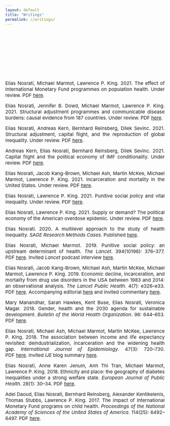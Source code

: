 ```yaml
---
layout: default
title: "Writings"
permalink: //writings/
---
```

<p><br></p>
<p><br></p>
<p><br></p>
<p><br></p>
<p><br></p>
<p style="text-align: justify;"><span style="font-size: 15px;">Elias Nosrati, Michael Marmot, Lawrence P. King. 2021. The effect of International Monetary Fund programmes on population health. Under review. PDF <a href="https://github.com/eliasnosrati/eliasnosrati.github.io/blob/master/IMF_health_02.pdf" rel="noopener noreferrer" target="_blank">here</a>.</span></p>
<p style="text-align: justify;"><span style="font-size: 15px;">Elias Nosrati, Jennifer B. Dowd, Michael Marmot, Lawrence P. King. 2021. Structural adjustment programmes and communicable disease burdens: causal evidence from 187 countries. Under review. PDF </span><a href="https://github.com/eliasnosrati/eliasnosrati.github.io/blob/master/IMF_comm_Science%20copy.pdf" rel="noopener noreferrer" target="_blank"><span style="font-size: 15px;">here</span></a><span style="font-size: 15px;">.</span></p>
<p style="text-align: justify;"><span style="font-size: 15px;">Elias Nosrati, Andreas Kern, Bernhard Reinsberg, Dilek Sevinc. 2021. Structural adjustment, capital flight, and the reproduction of global inequality. Under review. PDF <a href="https://github.com/eliasnosrati/eliasnosrati.github.io/blob/master/IMFIFF.pdf" rel="noopener noreferrer" target="_blank">here</a>.</span></p>
<p style="text-align: justify;"><span style="font-size: 15px;">Andreas Kern, Elias Nosrati, Bernhard Reinsberg, Dilek Sevinc. 2021. <span style="text-align: justify; font-size: 15px;">Capital flight and the political economy of IMF conditionality. Under review. PDF&nbsp;</span></span><a href="https://github.com/eliasnosrati/eliasnosrati.github.io/blob/master/IMFAML_12.pdf" rel="noopener noreferrer" target="_blank"><span style="font-size: 15px;">here</span></a><span style="font-size: 15px;">.</span></p>
<p style="text-align: justify;"><span style="font-size: 15px;">Elias Nosrati, Jacob Kang-Brown, Michael Ash, Martin McKee, Michael Marmot, Lawrence P. King. 2021. Incarceration and mortality in the United States. Under review. PDF <a href="https://github.com/eliasnosrati/eliasnosrati.github.io/blob/master/Incarceration_mortality_PNAS.pdf" rel="noopener noreferrer" target="_blank">here</a>.</span></p>
<p style="text-align: justify;"><span style="font-size: 15px;">Elias Nosrati, Lawrence P. King. 2021. Punitive social policy and vital inequality. Under review. PDF <a href="https://github.com/eliasnosrati/eliasnosrati.github.io/blob/master/Premature_mort_ASR.pdf" rel="noopener noreferrer" target="_blank">here</a>.</span></p>
<p style="text-align: justify;"><span style="font-size: 15px;">Elias Nosrati, Lawrence P. King. 2021. <span style="text-align: justify; font-size: 15px;">Supply or demand? The political economy of the American overdose epidemic.&nbsp;</span></span><span style="font-size: 15px;">Under review. <span style="text-align: justify; font-size: 15px;">PDF&nbsp;</span><a href="https://github.com/eliasnosrati/eliasnosrati.github.io/blob/master/Supply_demand.pdf" rel="noopener noreferrer" style="text-align: justify;" target="_blank"><span style="font-size: 15px;">here</span></a><span style="text-align: justify; font-size: 15px;">.</span></span></p>
<p style="text-align: justify;"><span style="font-size: 15px;">Elias Nosrati. 2020. A multilevel approach to the study of health inequality. <em>SAGE Research Methods Cases</em>. <span style="font-size: 15px; text-align: justify;">Published&nbsp;</span><a href="https://methods.sagepub.com/case/multilevel-approach-health-inequality-diabetes-prevalence-oslo-norway" rel="noopener noreferrer" style="font-size: 15px; text-align: justify;" target="_blank">here</a><span style="font-size: 15px; text-align: justify;">.</span><br></span></p>
<p style="text-align: justify;"><span style="font-size: 15px;">Elias Nosrati, Michael Marmot. 2019. Punitive social policy: an upstream determinant of health. <em>The Lancet</em>. 394(10196): 376&ndash;377. <span style="font-size: 15px; text-align: justify;">PDF&nbsp;</span><a href="https://github.com/eliasnosrati/eliasnosrati.github.io/blob/master/PIIS0140673619316721.pdf" rel="noopener noreferrer" style="font-size: 15px; text-align: justify;" target="_blank">here</a><span style="font-size: 15px; text-align: justify;">.&nbsp;</span>Invited <em>Lancet&nbsp;</em>podcast interview <a href="https://www.thelancet.com/podcasts/marmot-austerity-social-policy" rel="noopener noreferrer" target="_blank">here</a>.<br></span></p>
<p style="text-align: justify;"><span style="font-size: 15px;">Elias Nosrati, Jacob Kang-Brown, Michael Ash, Martin McKee, Michael Marmot, Lawrence P. King. 2019. Economic decline, incarceration, and mortality from drug use disorders in the USA between 1983 and 2014: an observational analysis. <em>The Lancet Public Health</em>. 4(7): e326&ndash;e33. <span style="font-size: 15px; text-align: justify;">PDF&nbsp;</span><a href="https://github.com/eliasnosrati/eliasnosrati.github.io/blob/master/Nosrati_et_al_usincarceration.pdf" rel="noopener noreferrer" style="font-size: 15px; text-align: justify;" target="_blank">here</a><span style="font-size: 15px; text-align: justify;">.&nbsp;</span>Accompanying editorial <a href="https://www.thelancet.com/journals/lanpub/article/PIIS2468-2667(19)30114-8/fulltext" rel="noopener noreferrer" target="_blank">here</a> and invited commentary <a href="https://www.thelancet.com/journals/lanpub/article/PIIS2468-2667(19)30103-3/fulltext" rel="noopener noreferrer" target="_blank">here</a>.<br></span></p>
<p style="text-align: justify;"><span style="font-size: 15px;">Mary Manandhar, Sarah Hawkes, Kent Buse, Elias Nosrati, Veronica Magar. 2018. Gender, health and the 2030 agenda for sustainable development. <em>Bulletin of the World Health Organization</em>. 96: 644&ndash;653. <span style="font-size: 15px; text-align: justify;">PDF&nbsp;</span><a href="https://github.com/eliasnosrati/eliasnosrati.github.io/blob/master/18-211607.pdf" rel="noopener noreferrer" style="font-size: 15px; text-align: justify;" target="_blank">here</a><span style="font-size: 15px; text-align: justify;">.</span><br></span></p>
<p style="text-align: justify;"><span style="font-size: 15px;">Elias Nosrati, Michael Ash, Michael Marmot, Martin McKee, Lawrence P. King. 2018. The association between income and life expectancy revisited: deindustrialization, incarceration and the widening health gap. <em>International Journal of Epidemiology</em>. 47(3): 720&ndash;730. <span style="font-size: 15px; text-align: justify;">PDF&nbsp;</span><a href="https://github.com/eliasnosrati/eliasnosrati.github.io/blob/master/dyx243.pdf" rel="noopener noreferrer" style="font-size: 15px; text-align: justify;" target="_blank">here</a><span style="font-size: 15px; text-align: justify;">.&nbsp;</span>Invited <em>IJE&nbsp;</em>blog summary <a href="https://ije-blog.com/2017/12/07/punishing-the-poor-killing-the-poor-punitive-political-responses-to-economic-decline-deepen-health-inequalities-in-the-united-states/" rel="noopener noreferrer" target="_blank">here</a>.</span></p>
<p style="text-align: justify;"><span style="font-size: 15px;">Elias Nosrati, Anne Karen Jenum, Anh Thi Tran, Michael Marmot, Lawrence P. King. 2018. Ethnicity and place: the geography of diabetes inequalities under a strong welfare state. <em>European Journal of Public Health</em>. 28(1): 30&ndash;34.&nbsp;<span style="font-size: 15px; text-align: justify;">PDF&nbsp;</span><a href="https://github.com/eliasnosrati/eliasnosrati.github.io/blob/master/vqMwmW-ckx119.pdf" rel="noopener noreferrer" style="font-size: 15px; text-align: justify;" target="_blank">here</a><span style="font-size: 15px; text-align: justify;">.</span></span></p>
<p style="text-align: justify;"><span style="font-size: 15px;">Adel Daoud, Elias Nosrati, Bernhard Reinsberg, Alexander Kentikelenis, Thomas Stubbs, Lawrence P. King. 2017. The impact of International Monetary Fund programs on child health. <em>Proceedings of the National Academy of Sciences of the United States of America</em>. 114(25): 6492&ndash;6497.&nbsp;<span style="font-size: 15px; text-align: justify;">PDF&nbsp;</span><a href="https://github.com/eliasnosrati/eliasnosrati.github.io/blob/master/6492.full.pdf" rel="noopener noreferrer" style="font-size: 15px; text-align: justify;" target="_blank">here</a><span style="font-size: 15px; text-align: justify;">.</span></span></p>
